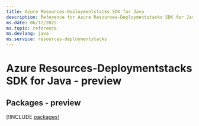 ```yaml
---
title: Azure Resources-Deploymentstacks SDK for Java
description: Reference for Azure Resources-Deploymentstacks SDK for Java
ms.date: 06/12/2025
ms.topic: reference
ms.devlang: java
ms.service: resources-deploymentstacks
---
```

# Azure Resources-Deploymentstacks SDK for Java - preview
## Packages - preview
[!INCLUDE [packages](resources-deploymentstacks-index.md)]